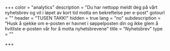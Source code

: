+++
color = "analytics"
description = "Du har nettopp meldt deg på vårt nyhetsbrev og vil i løpet av kort tid motta en bekreftelse per e-post"
gotourl = ""
header = "TUSEN TAKK!"
hidden = true
lang = "no"
subdescription = "Husk å sjekke om e-posten er havnet i søppelposten din og ikke glem å hvitliste e-posten vår for å motta nyhetsbrevene"
title = "Nyhetsbrev"
type = ""

+++
